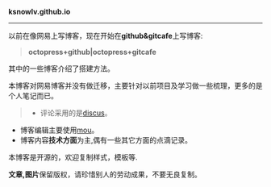 **ksnowlv.github.io**

----

以前在像网易上写博客，现在开始在**github&gitcafe**上写博客:

>**octopress+github|octopress+gitcafe**

其中的一些博客介绍了搭建方法。

本博客对网易博客并没有做迁移，主要针对以前项目及学习做一些梳理，更多的是个人笔记而已。

>* 评论采用的是[discus](https://disqus.com)。
* 博客编辑主要使用[mou](http://mouapp.com)。
* 博客内容**技术方面**为主,偶有一些其它方面的点滴记录。

本博客是开源的，欢迎复制样式，模板等.

**文章,图片**保留版权，请珍惜别人的劳动成果，不要无良复制。